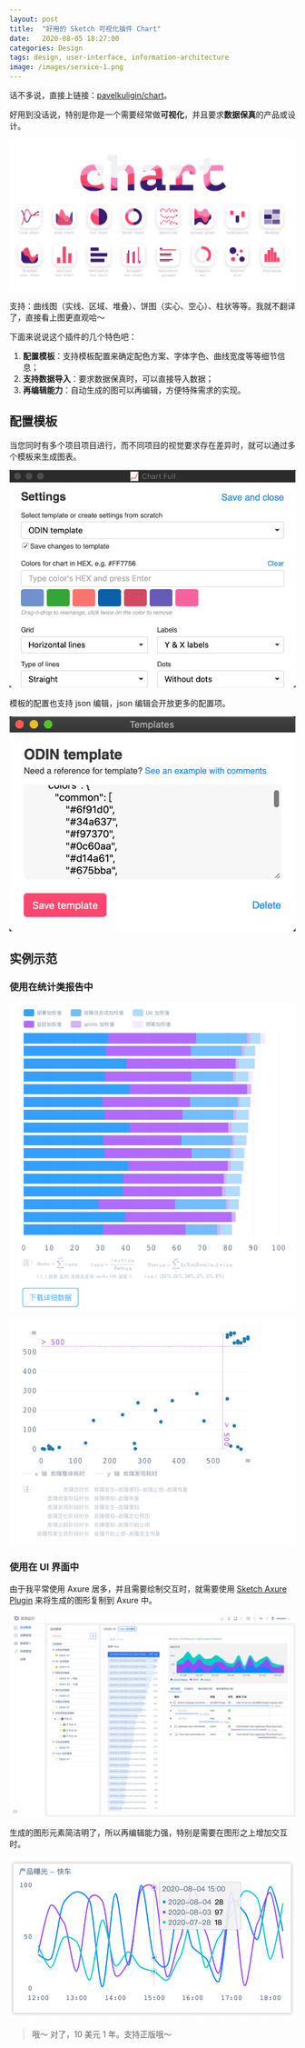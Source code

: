 ```yaml
---
layout: post
title:  "好用的 Sketch 可视化插件 Chart"
date:   2020-08-05 18:27:00
categories: Design
tags: design, user-interface, information-architecture
image: /images/service-1.png
---
```


话不多说，直接上链接：[pavelkuligin/chart](https://github.com/pavelkuligin/chart)。

好用到没话说，特别是你是一个需要经常做**可视化**，并且要求**数据保真**的产品或设计。

![](/images/chart-illustration.png)

支持：曲线图（实线、区域、堆叠）、饼图（实心、空心）、柱状等等。我就不翻译了，直接看上图更直观哈～

下面来说说这个插件的几个特色吧：

1. **配置模板**：支持模板配置来确定配色方案、字体字色、曲线宽度等等细节信息；
2. **支持数据导入**：要求数据保真时，可以直接导入数据；
3. **再编辑能力**：自动生成的图可以再编辑，方便特殊需求的实现。

## 配置模板

当您同时有多个项目项目进行，而不同项目的视觉要求存在差异时，就可以通过多个模板来生成图表。

![](/images/chartfull-template.png)

模板的配置也支持 json 编辑，json 编辑会开放更多的配置项。

![](/images/chartfull-template-edit.png)

## 实例示范

### 使用在统计类报告中

![比分排名](/images/chartfull-ex-1.png)

![再编辑手动去长尾](/images/chartfull-ex-2.png)

### 使用在 UI 界面中

由于我平常使用 Axure 居多，并且需要绘制交互时，就需要使用 [Sketch Axure Plugin](https://www.axure.com/axure-sketch-plugin) 来将生成的图形复制到 Axure 中。

![使用在界面中](/images/chartfull-ex-3.png)

生成的图形元素简洁明了，所以再编辑能力强，特别是需要在图形之上增加交互时。

![使用在界面中](/images/chartfull-ex-4.png)

> 哦～ 对了，10 美元 1 年。支持正版哦～